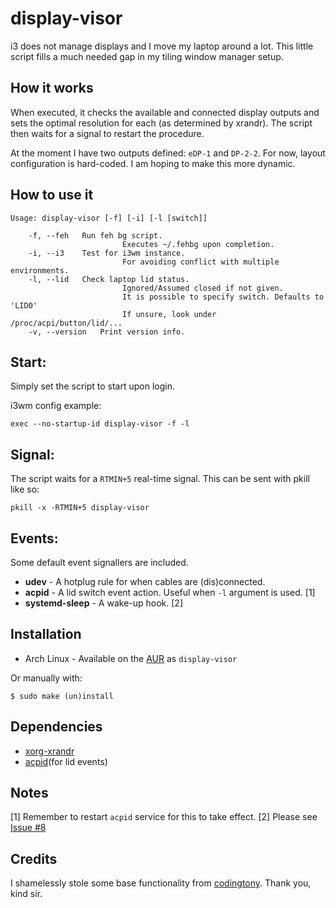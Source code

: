 display-visor
=============

i3 does not manage displays and I move my laptop around a lot. This little script fills a much needed gap in my tiling window manager setup.

How it works
------------

When executed, it checks the available and connected display outputs and sets the optimal resolution for each (as determined by xrandr). 
The script then waits for a signal to restart the procedure.

At the moment I have two outputs defined: `eDP-1` and `DP-2-2`. For now, layout configuration is hard-coded. I am hoping to make this more dynamic.

How to use it
------------

    Usage: display-visor [-f] [-i] [-l [switch]]

		-f, --feh	Run feh bg script.
                             Executes ~/.fehbg upon completion.
		-i, --i3	Test for i3wm instance.
                             For avoiding conflict with multiple environments.
		-l, --lid	Check laptop lid status.
                             Ignored/Assumed closed if not given. 
                             It is possible to specify switch. Defaults to 'LID0'
                             If unsure, look under /proc/acpi/button/lid/...
		-v, --version	Print version info.


## Start:
Simply set the script to start upon login.

i3wm config example:

    exec --no-startup-id display-visor -f -l

## Signal:
The script waits for a `RTMIN+5` real-time signal. This can be sent with pkill like so:

    pkill -x -RTMIN+5 display-visor

## Events:
Some default event signallers are included.

 * __udev__ - A hotplug rule for when cables are (dis)connected.
 * __acpid__ - A lid switch event action. Useful when `-l` argument is used. [1]
 * __systemd-sleep__ - A wake-up hook. [2]

Installation
------------
 * Arch Linux - Available on the [AUR](https://aur.archlinux.org/packages/display-visor) as `display-visor`

Or manually with:

    $ sudo make (un)install

Dependencies
------------

* [xorg-xrandr](http://www.x.org/wiki/Projects/XRandR/)
* [acpid](http://sourceforge.net/projects/acpid2/)(for lid events)

Notes
-----
 [1] Remember to restart `acpid` service for this to take effect.
 [2] Please see [Issue #8](https://github.com/beanaroo/display-visor/issues/8)


## Credits
I shamelessly stole some base functionality from [codingtony](https://github.com/codingtony/udev-monitor-hotplug). Thank you, kind sir.
